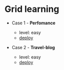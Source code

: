 # Grid learning

- Case 1 - **Perfomance**

  - level: easy
  - [deploy](https://nataliavozhdaeva.github.io/grid-learning/perfomance/)

- Case 2 - **Travel-blog**

  - level: easy
  - [deploy](https://nataliavozhdaeva.github.io/grid-learning/travel-blog/)
